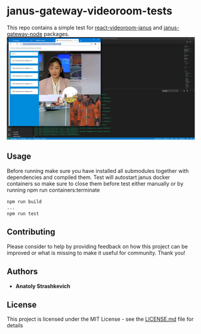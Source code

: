 # janus-gateway-videoroom-tests
This repo contains a simple test for [react-videoroom-janus](https://github.com/IG-88-2/react-videoroom-janus) and
[janus-gateway-node](https://github.com/IG-88-2/janus-gateway-node) packages.
![alt text](https://github.com/IG-88-2/janus-gateway-videoroom-tests/blob/master/test.jpg?raw=true)
## Usage
Before running make sure you have installed all submodules together with dependencies and compiled them.
Test will autostart janus docker containers so make sure to close them before test either manually or by running npm run containers:terminate  

```
npm run build
...
npm run test
```
## Contributing
Please consider to help by providing feedback on how this project can be 
improved or what is missing to make it useful for community. Thank you!
## Authors

* **Anatoly Strashkevich**

## License

This project is licensed under the MIT License - see the [LICENSE.md](LICENSE.md) file for details
